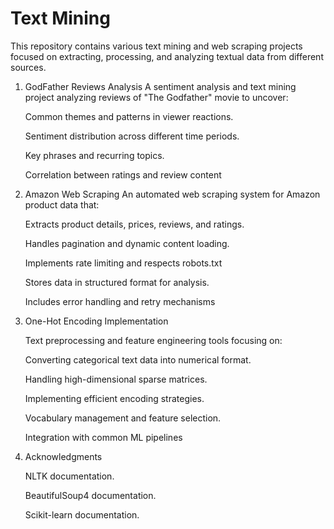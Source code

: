 # Text Mining

This repository contains various text mining and web scraping projects focused on extracting, processing, and analyzing textual data from different sources.

1. GodFather Reviews Analysis
   A sentiment analysis and text mining project analyzing reviews of "The Godfather" movie to uncover:

   Common themes and patterns in viewer reactions.
   
   Sentiment distribution across different time periods.
   
   Key phrases and recurring topics.
   
   Correlation between ratings and review content
   
3. Amazon Web Scraping
   An automated web scraping system for Amazon product data that:

   Extracts product details, prices, reviews, and ratings.
   
   Handles pagination and dynamic content loading.
   
   Implements rate limiting and respects robots.txt
   
   Stores data in structured format for analysis.
   
   Includes error handling and retry mechanisms

5. One-Hot Encoding Implementation
   
   Text preprocessing and feature engineering tools focusing on:

   Converting categorical text data into numerical format.
   
   Handling high-dimensional sparse matrices.
   
   Implementing efficient encoding strategies.
   
   Vocabulary management and feature selection.
   
   Integration with common ML pipelines

7. Acknowledgments

   NLTK documentation.
   
   BeautifulSoup4 documentation.
   
   Scikit-learn documentation.
